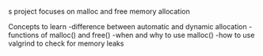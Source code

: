 s project focuses on malloc and free memory allocation


Concepts to learn 
-difference between automatic and dynamic allocation
-functions of malloc() and free()
-when and why to use malloc()
-how to use valgrind to check for memory leaks
